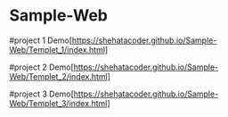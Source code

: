 # Sample-Web


#project 1
Demo[https://shehatacoder.github.io/Sample-Web/Templet_1/index.html]

#project 2
Demo[https://shehatacoder.github.io/Sample-Web/Templet_2/index.html]

#project 3
Demo[https://shehatacoder.github.io/Sample-Web/Templet_3/index.html]
